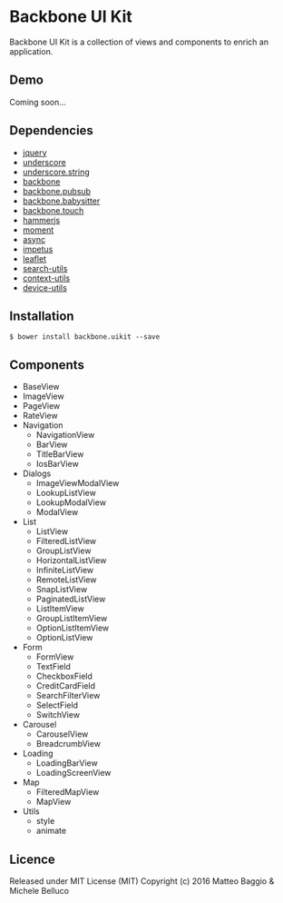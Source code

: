Backbone UI Kit
===============

Backbone UI Kit is a collection of views and components to enrich an application.


## Demo

Coming soon...

## Dependencies

- [jquery](https://jquery.com/)
- [underscore](http://underscorejs.org/)
- [underscore.string](https://epeli.github.io/underscore.string/)
- [backbone](http://backbonejs.org/)
- [backbone.pubsub](https://github.com/vash15/pubsub)
- [backbone.babysitter](https://github.com/marionettejs/backbone.babysitter)
- [backbone.touch](https://github.com/vash15/backbone.touch)
- [hammerjs](http://hammerjs.github.io/)
- [moment](http://momentjs.com/)
- [async](https://github.com/caolan/async)
- [impetus](http://chrisbateman.github.io/impetus/)
- [leaflet](http://leafletjs.com/)
- [search-utils](https://github.com/vash15/search-utils)
- [context-utils](https://github.com/SonoIo/context-utils)
- [device-utils](https://github.com/SonoIo/device-utils)

## Installation

    $ bower install backbone.uikit --save

## Components

- BaseView
- ImageView
- PageView
- RateView
- Navigation
   - NavigationView
   - BarView
   - TitleBarView
   - IosBarView
- Dialogs
   - ImageViewModalView
   - LookupListView
   - LookupModalView
   - ModalView
- List
   - ListView
   - FilteredListView
   - GroupListView
   - HorizontalListView
   - InfiniteListView
   - RemoteListView
   - SnapListView
   - PaginatedListView
   - ListItemView
   - GroupListItemView
   - OptionListItemView
   - OptionListView
- Form
   - FormView
   - TextField
   - CheckboxField
   - CreditCardField
   - SearchFilterView
   - SelectField
   - SwitchView
- Carousel
   - CarouselView
   - BreadcrumbView
- Loading
   - LoadingBarView
   - LoadingScreenView
- Map
   - FilteredMapView
   - MapView
- Utils
   - style
   - animate

## Licence

Released under MIT License (MIT) Copyright (c) 2016 Matteo Baggio & Michele Belluco
